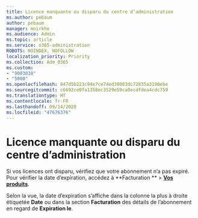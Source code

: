 ```yaml
---
title: Licence manquante ou disparu du centre d’administration
ms.author: pebaum
author: pebaum
manager: mnirkhe
ms.audience: Admin
ms.topic: article
ms.service: o365-administration
ROBOTS: NOINDEX, NOFOLLOW
localization_priority: Priority
ms.collection: Adm_O365
ms.custom:
- "9003038"
- "5800"
ms.openlocfilehash: 847d5b223c94e7ce74ed30083dc72835a3190ebe
ms.sourcegitcommit: c6692ce0fa1358ec3529e59ca0ecdfdea4cdc759
ms.translationtype: HT
ms.contentlocale: fr-FR
ms.lasthandoff: 09/14/2020
ms.locfileid: "47676376"
---
```

# <a name="license-missing-or-disappears-from-the-admin-center"></a>Licence manquante ou disparu du centre d’administration


Si vos licences ont disparu, vérifiez que votre abonnement n’a pas expiré. Pour vérifier la date d’expiration, accédez à **Facturation **  >  **[Vos produits](https://go.microsoft.com/fwlink/p/?linkid=842054)**.  

Selon la vue, la date d’expiration s’affiche dans la colonne la plus à droite étiquetée **Date** ou dans la section **Facturation** des détails de l’abonnement en regard de **Expiration le**.